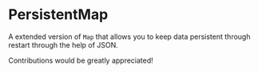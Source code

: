 # PersistentMap

A extended version of `Map` that allows you to keep data persistent through restart through the help of JSON.

Contributions would be greatly appreciated!